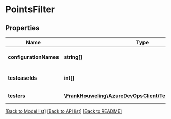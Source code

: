 # PointsFilter

## Properties
Name | Type | Description | Notes
------------ | ------------- | ------------- | -------------
**configurationNames** | **string[]** | List of Configurations for filtering. | [optional] 
**testcaseIds** | **int[]** | List of test case id for filtering. | [optional] 
**testers** | [**\FrankHouweling\AzureDevOpsClient\Test\Model\IdentityRef[]**](IdentityRef.md) | List of tester for filtering. | [optional] 

[[Back to Model list]](../README.md#documentation-for-models) [[Back to API list]](../README.md#documentation-for-api-endpoints) [[Back to README]](../README.md)


